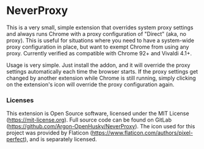 # NeverProxy

This is a very small, simple extension that overrides system proxy settings and always runs Chrome with a proxy configuration of "Direct" (aka, no proxy). This is useful for situations where you need to have a system-wide proxy configuration in place, but want to exempt Chrome from using any proxy. Currently verified as compatible with Chrome 92+ and Vivaldi 4.1+.

Usage is very simple. Just install the addon, and it will override the proxy settings automatically each time the browser starts. If the proxy settings get changed by another extension while Chrome is still running, simply clicking on the extension's icon will override the proxy configuration again.

### Licenses
This extension is Open Source software, licensed under the MIT License (https://mit-license.org). Full source code can be found on GitLab (https://github.com/Argon-OpenHusky/NeverProxy). The icon used for this project was provided by Flaticon (https://www.flaticon.com/authors/pixel-perfect), and is separately licensed. 
